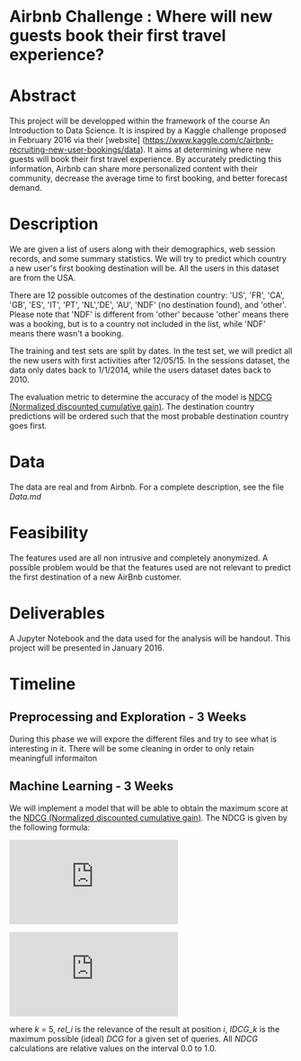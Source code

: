 # Airbnb Challenge : Where will new guests book their first travel experience?

# Abstract

This project will be developped within the framework of the course An Introduction to Data Science.
It is inspired by a Kaggle challenge proposed in February 2016 via their [website] (https://www.kaggle.com/c/airbnb-recruiting-new-user-bookings/data).
It aims at determining where new guests will book their first travel experience.
By accurately predicting this information, Airbnb can share more personalized content with their community, decrease the average time to first booking, and better forecast demand.

# Description

We are given a list of users along with their demographics, web session records, and some summary statistics. We will try to predict which country a new user's first booking destination will be. All the users in this dataset are from the USA.

There are 12 possible outcomes of the destination country: 'US', 'FR', 'CA', 'GB', 'ES', 'IT', 'PT', 'NL','DE', 'AU', 'NDF' (no destination found), and 'other'. Please note that 'NDF' is different from 'other' because 'other' means there was a booking, but is to a country not included in the list, while 'NDF' means there wasn't a booking.

The training and test sets are split by dates. In the test set, we will predict all the new users with first activities after 12/05/15. In the sessions dataset, the data only dates back to 1/1/2014, while the users dataset dates back to 2010.

The evaluation metric to determine the accuracy of the model is  [NDCG (Normalized discounted cumulative gain)](https://www.kaggle.com/wiki/NormalizedDiscountedCumulativeGain). The destination country predictions will be ordered such that the most probable destination country goes first.

# Data
The data are real and from Airbnb. For a complete description, see the file *Data.md*

# Feasibility 

The features used are all non intrusive and completely anonymized. 
A possible problem would be that the features used are not relevant to predict the first destination of a new AirBnb customer. 

# Deliverables

A Jupyter Notebook and the data used for the analysis will be handout. 
This project will be presented in January 2016.

# Timeline
## Preprocessing and Exploration - 3 Weeks
During this phase we will expore the different files and try to see what is interesting in it. There will be some cleaning in order to only retain meaningfull informaiton

## Machine Learning - 3 Weeks
We will implement a model that will be able to obtain the maximum score at the  [NDCG (Normalized discounted cumulative gain)](https://www.kaggle.com/wiki/NormalizedDiscountedCumulativeGain). The NDCG is given by the following formula:

![equation](http://latex.codecogs.com/gif.latex?DCG_k%3D%5Csum_%7Bi%3D1%7D%5Ek%5Cfrac%7B2%5E%7Brel_i%7D-1%7D%7B%5Clog_2%7B%5Cleft%28i+1%5Cright%29%7D%7D)

![equation](http://latex.codecogs.com/gif.latex?nDCG_k%3D%5Cfrac%7BDCG_k%7D%7BIDCG_k%7D)

where *k* = 5, *rel_i* is the relevance of the result at position  *i*, *IDCG_k* is the maximum possible (ideal) *DCG* for a given set of queries. All *NDCG* calculations are relative values on the interval 0.0 to 1.0.
